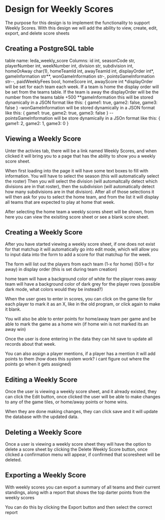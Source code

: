 # Design for Weekly Scores
The purpose for this design is to implement the functionality to support Weekly Scores. With this design we will add the ability to view, create, edit, export, and delete score sheets

## Creating a PostgreSQL table
table name: leda_weekly_score
Columns: id int, seasonCode str, playerNumber int, weekNumber int, division str, subdivision int, homeOrAway char(1), homeTeamId int, awayTeamId int, displayOrder int*, gameInformation str**, wonGameInformation str-, pointsGameInformation str--, paidWeeklyFees bool, homeScore int, awayScore int
*displayOrder will be set for each team each week. If a team is home the display order will be set from the teams table. If the team is away the displayOrder will be the number from the teams table +500
**gameInformation this will be stored dynamically in a JSON format like this:
{
    game1: true,
    game2: false,
    game3: false
}
-wonGameInformation will be stored dynamically in a JSON format like this:
{
    game1: true, 
    game2: true, 
    game3: false
}
--pointsGameInformation will be store dynamically in a JSOn format like this:
{
    game1: 2,
    game2: 1,
    game3: 0
}

## Viewing a Weekly Score
Unter the activies tab, there will be a link named Weekly Scores, and when clicked it will bring you to a page that has the ability to show you a weekly score sheet.

When first loading into the page it will have some text boxes to fill with information. You will have to select the season (this will automatically select the roster) Then you will select the division (will automaitcally detect which divisions are in that roster), then the subdivision (will automatically detect how many subdivisions are in that division). After all of those selections it will then ask for you to select the home team, and from the list it will display all teams that are expected to play at home that week.

After selecting the home team a weekly scores sheet will be shown, from here you can view the exisiting score sheet or see a blank score sheet.

## Creating a Weekly Score
After you have started viewing a weekly score sheet, if one does not exist for that matchup it will automatically go into edit mode, which will allow you to input data into the form to add a score for that matchup for the week. 

The form will list out the players from each team (1-x for home) (501-x for away) in display order (this is set during team creation)

home team will have a background color of white for the player rows
away team will have a background color of dark grey for the player rows (possible dark mode, what colors would they be instead?)

When the user goes to enter in scores, you can click on the game tile for each player to mark it as an X, like in the old program, or click again to make it blank.

You will also be able to enter points for home/away team per game and be able to mark the game as a home win (if home win is not marked its an away win)

Once the user is done entering in the data they can hit save to update all records about that week.

You can also assign a player mentions, if a player has a mention it will add points to them (how does this system work? i cant figure out where the points go when it gets assigned)

## Editing a Weekly Score
Once the user is viewing a weekly score sheet, and it already existed, they can click the Edit button, once clicked the user will be able to make changes to any of the game tiles, or home/away points or home wins. 

When they are done making changes, they can click save and it will update the database with the updated data.

## Deleting a Weekly Score
Once a user is viewing a weekly score sheet they will have the option to delete a score sheet by clicking the Delete Weekly Score button, once clicked a confirmation menu will appear, if confirmed that scoresheet will be deleted.

## Exporting a Weekly Score
With weekly scores you can export a summary of all teams and their current standings, along with a report that shows the top darter points from the weekly scores 

You can do this by clicking the Export button and then select the correct report